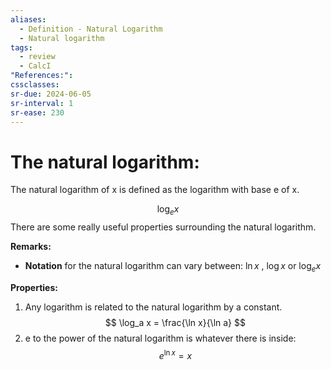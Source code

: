 ```yaml
---
aliases:
  - Definition - Natural Logarithm
  - Natural logarithm
tags:
  - review
  - CalcI
"References:": 
cssclasses:
sr-due: 2024-06-05
sr-interval: 1
sr-ease: 230
---
```

# The natural logarithm: 

The natural logarithm of x is defined as the logarithm with base e of x.

$$
\log_e x
$$
There are some really useful properties surrounding the natural logarithm. 

**Remarks:**
+ **Notation** for the natural logarithm can vary between: $\ln x$ , $\log x$ or $\log_e x$


**Properties:**
1. Any logarithm is related to the natural logarithm by a constant.
$$
\log_a x = \frac{\ln x}{\ln a}
$$
2. e to the power of the natural logarithm is whatever there is inside: 
$$
e^{\ln x}=x
$$
